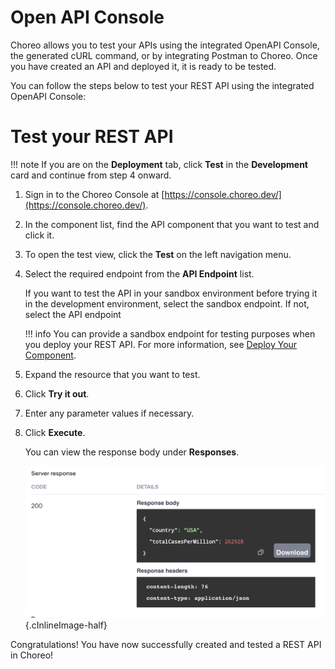 # Open API Console

Choreo allows you to test your APIs using the integrated OpenAPI Console, the generated cURL command, or by integrating Postman to Choreo. Once you have created an API and deployed it, it is ready to be tested. 

You can follow the steps below to test your REST API using the integrated OpenAPI Console:

# Test your REST API

!!! note
    If you are on the **Deployment** tab, click **Test** in the **Development** card and continue from step 4 onward. 

1. Sign in to the Choreo Console at [https://console.choreo.dev/](https://console.choreo.dev/).

2. In the component list, find the API component that you want to test and click it. 

3. To open the test view, click the **Test** on the left navigation menu.

4. Select the required endpoint from the **API Endpoint** list.

    If you want to test the API in your sandbox environment before trying it in the development environment, select the sandbox endpoint. If not, select the API endpoint

    !!! info
        You can provide a sandbox endpoint for testing purposes when you deploy your REST API. For more information, see [Deploy Your Component](../deploy/deploy-your-component.md).

5. Expand the resource that you want to test.

6. Click **Try it out**.

7. Enter any parameter values if necessary.

8. Click **Execute**.

    You can view the response body under **Responses**.

    ![Response for the Deployed API](../assets/img/tutorials/rest-api/deployed-api-response.png){.cInlineImage-half}

Congratulations! You have now successfully created and tested a REST API in Choreo!
